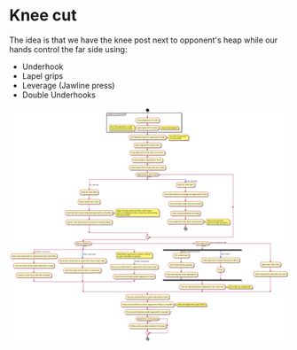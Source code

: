# Knee cut


The idea is that we have the knee post next to opponent's heap while our hands
control the far side using:

- Underhook
- Lapel grips
- Leverage (Jawline press)
- Double Underhooks

![Knee cut](./knee-cut-diagram.png)
